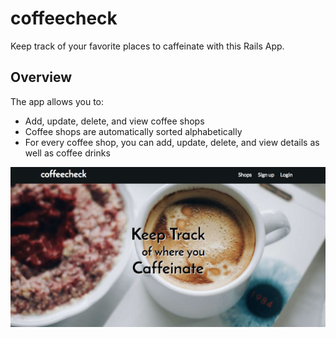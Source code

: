 # coffeecheck

Keep track of your favorite places to caffeinate with this Rails App.

## Overview

The app allows you to:
* Add, update, delete, and view coffee shops
* Coffee shops are automatically sorted alphabetically
* For every coffee shop, you can add, update, delete, and view details as well as coffee drinks

![ScreenShot](coffee-check-screenshot.jpg)
